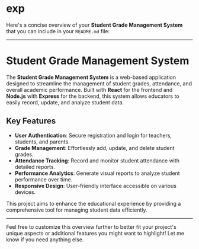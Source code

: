 # exp
Here's a concise overview of your **Student Grade Management System** that you can include in your `README.md` file:

---

# Student Grade Management System

The **Student Grade Management System** is a web-based application designed to streamline the management of student grades, attendance, and overall academic performance. Built with **React** for the frontend and **Node.js** with **Express** for the backend, this system allows educators to easily record, update, and analyze student data.

## Key Features
- **User Authentication**: Secure registration and login for teachers, students, and parents.
- **Grade Management**: Effortlessly add, update, and delete student grades.
- **Attendance Tracking**: Record and monitor student attendance with detailed reports.
- **Performance Analytics**: Generate visual reports to analyze student performance over time.
- **Responsive Design**: User-friendly interface accessible on various devices.

This project aims to enhance the educational experience by providing a comprehensive tool for managing student data efficiently.

---

Feel free to customize this overview further to better fit your project's unique aspects or additional features you might want to highlight! Let me know if you need anything else.
